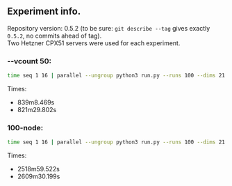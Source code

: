 ## Experiment info. 

Repository version: 0.5.2 (to be sure: `git describe --tag` gives exactly `0.5.2`, no commits ahead of tag).   
Two Hetzner CPX51 servers were used for each experiment.  

### --vcount 50: 
```bash
time seq 1 16 | parallel --ungroup python3 run.py --runs 100 --dims 21 --vcount 50 --iter $((2**21)) --st --output link-prediction-v4-50.json >> error.log
```

Times:
* 839m8.469s
* 821m29.802s

### 100-node: 
```bash
time seq 1 16 | parallel --ungroup python3 run.py --runs 100 --dims 21 --vcount 100 --iter $((2**23)) --st --output link-prediction-v4-100.json >> error.log
```

Times:
* 2518m59.522s
* 2609m30.199s
